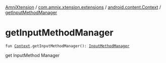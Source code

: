 [AmniXtension](../../index.md) / [com.amnix.xtension.extensions](../index.md) / [android.content.Context](index.md) / [getInputMethodManager](./get-input-method-manager.md)

# getInputMethodManager

`fun `[`Context`](https://developer.android.com/reference/android/content/Context.html)`.getInputMethodManager(): `[`InputMethodManager`](https://developer.android.com/reference/android/view/inputmethod/InputMethodManager.html)

get InputMethod Manager

